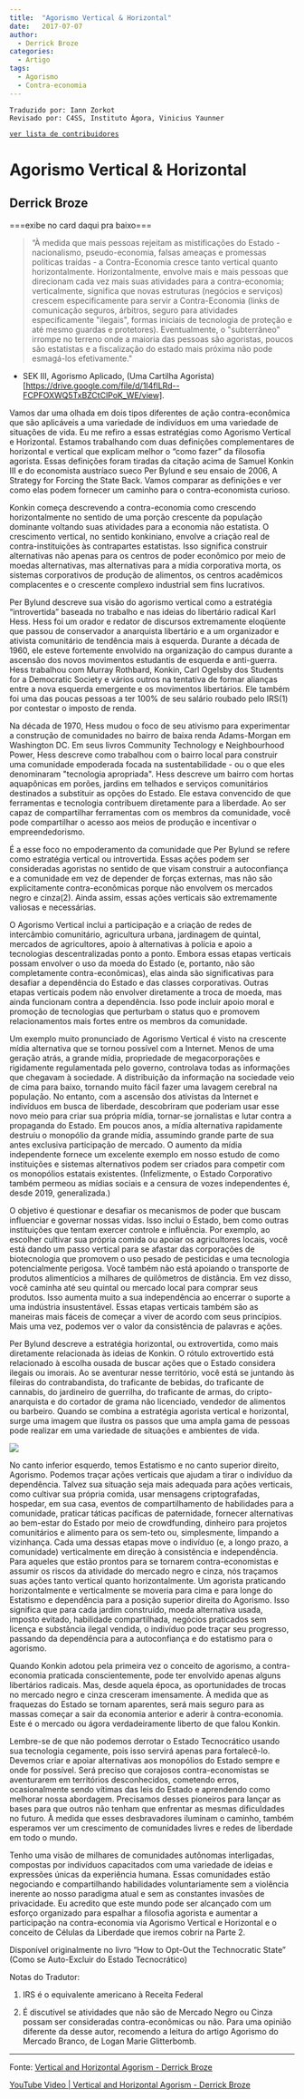 ```yaml
---
title:  "Agorismo Vertical & Horizontal"
date:   2017-07-07
author:
  - Derrick Broze
categories:
  - Artigo
tags:  
  - Agorismo
  - Contra-economia
---
```

```
Traduzido por: Iann Zorkot
Revisado por: C4SS, Instituto Ágora, Vinicius Yaunner
```
[```ver lista de contribuidores```](/about/#contribuidores)

# Agorismo Vertical & Horizontal

## Derrick Broze

===exibe no card daqui pra baixo===

> “À medida que mais pessoas rejeitam as mistificações do Estado - nacionalismo, pseudo-economia, falsas ameaças e promessas políticas traídas - a Contra-Economia cresce tanto vertical quanto horizontalmente. Horizontalmente, envolve mais e mais pessoas que direcionam cada vez mais suas atividades para a contra-economia; verticalmente, significa que novas estruturas (negócios e serviços) crescem especificamente para servir a Contra-Economia (links de comunicação seguros, árbitros, seguro para atividades especificamente "ilegais", formas iniciais de tecnologia de proteção e até mesmo guardas e protetores). Eventualmente, o "subterrâneo" irrompe no terreno onde a maioria das pessoas são agoristas, poucos são estatistas e a fiscalização do estado mais próxima não pode esmagá-los efetivamente."

- SEK III, Agorismo Aplicado, (Uma Cartilha Agorista)[https://drive.google.com/file/d/1I4flLRd--FCPFOXWQ5TxBZCtClPoK_WE/view].

Vamos dar uma olhada em dois tipos diferentes de ação contra-econômica que são aplicáveis a uma variedade de indivíduos em uma variedade de situações de vida. Eu me refiro a essas estratégias como Agorismo Vertical e Horizontal. Estamos trabalhando com duas definições complementares de horizontal e vertical que explicam melhor o “como fazer” da filosofia agorista. Essas definições foram tiradas da citação acima de Samuel Konkin III e do economista austríaco sueco Per Bylund e seu ensaio de 2006, A Strategy for Forcing the State Back. Vamos comparar as definições e ver como elas podem fornecer um caminho para o contra-economista curioso.

Konkin começa descrevendo a contra-economia como crescendo horizontalmente no sentido de uma porção crescente da população dominante voltando suas atividades para a economia não estatista. O crescimento vertical, no sentido konkiniano, envolve a criação real de contra-instituições às contrapartes estatistas. Isso significa construir alternativas não apenas para os centros de poder econômico por meio de moedas alternativas, mas alternativas para a mídia corporativa morta, os sistemas corporativos de produção de alimentos, os centros acadêmicos complacentes e o crescente complexo industrial sem fins lucrativos.

Per Bylund descreve sua visão do agorismo vertical como a estratégia “introvertida” baseada no trabalho e nas ideias do libertário radical Karl Hess. Hess foi um orador e redator de discursos extremamente eloqüente que passou de conservador a anarquista libertário e a um organizador e ativista comunitário de tendência mais à esquerda. Durante a década de 1960, ele esteve fortemente envolvido na organização do campus durante a ascensão dos novos movimentos estudantis de esquerda e anti-guerra. Hess trabalhou com Murray Rothbard, Konkin, Carl Ogelsby dos Students for a Democratic Society e vários outros na tentativa de formar alianças entre a nova esquerda emergente e os movimentos libertários. Ele também foi uma das poucas pessoas a ter 100% de seu salário roubado pelo IRS(1) por contestar o imposto de renda.

Na década de 1970, Hess mudou o foco de seu ativismo para experimentar a construção de comunidades no bairro de baixa renda Adams-Morgan em Washington DC. Em seus livros Community Technology e Neighbourhood Power, Hess descreve como trabalhou com o bairro local para construir uma comunidade empoderada focada na sustentabilidade - ou o que eles denominaram "tecnologia apropriada". Hess descreve um bairro com hortas aquapônicas em porões, jardins em telhados e serviços comunitários destinados a substituir as opções do Estado. Ele estava convencido de que ferramentas e tecnologia contribuem diretamente para a liberdade. Ao ser capaz de compartilhar ferramentas com os membros da comunidade, você pode compartilhar o acesso aos meios de produção e incentivar o empreendedorismo.

É a esse foco no empoderamento da comunidade que Per Bylund se refere como estratégia vertical ou introvertida. Essas ações podem ser consideradas agoristas no sentido de que visam construir a autoconfiança e a comunidade em vez de depender de forças externas, mas não são explicitamente contra-econômicas porque não envolvem os mercados negro e cinza(2). Ainda assim, essas ações verticais são extremamente valiosas e necessárias.

O Agorismo Vertical inclui a participação e a criação de redes de intercâmbio comunitário, agricultura urbana, jardinagem de quintal, mercados de agricultores, apoio à alternativas à polícia e apoio a tecnologias descentralizadas ponto a ponto. Embora essas etapas verticais possam envolver o uso da moeda do Estado (e, portanto, não são completamente contra-econômicas), elas ainda são significativas para desafiar a dependência do Estado e das classes corporativas. Outras etapas verticais podem não envolver diretamente a troca de moeda, mas ainda funcionam contra a dependência. Isso pode incluir apoio moral e promoção de tecnologias que perturbam o status quo e promovem relacionamentos mais fortes entre os membros da comunidade.

Um exemplo muito pronunciado de Agorismo Vertical é visto na crescente mídia alternativa que se tornou possível com a Internet. Menos de uma geração atrás, a grande mídia, propriedade de megacorporações e rigidamente regulamentada pelo governo, controlava todas as informações que chegavam à sociedade. A distribuição da informação na sociedade veio de cima para baixo, tornando muito fácil fazer uma lavagem cerebral na população. No entanto, com a ascensão dos ativistas da Internet e indivíduos em busca de liberdade, descobriram que poderiam usar esse novo meio para criar sua própria mídia, tornar-se jornalistas e lutar contra a propaganda do Estado. Em poucos anos, a mídia alternativa rapidamente destruiu o monopólio da grande mídia, assumindo grande parte de sua antes exclusiva participação de mercado. O aumento da mídia independente fornece um excelente exemplo em nosso estudo de como instituições e sistemas alternativos podem ser criados para competir com os monopólios estatais existentes. (Infelizmente, o Estado Corporativo também permeou as mídias sociais e a censura de vozes independentes é, desde 2019, generalizada.)

O objetivo é questionar e desafiar os mecanismos de poder que buscam influenciar e governar nossas vidas. Isso inclui o Estado, bem como outras instituições que tentam exercer controle e influência. Por exemplo, ao escolher cultivar sua própria comida ou apoiar os agricultores locais, você está dando um passo vertical para se afastar das corporações de biotecnologia que promovem o uso pesado de pesticidas e uma tecnologia potencialmente perigosa. Você também não está apoiando o transporte de produtos alimentícios a milhares de quilômetros de distância. Em vez disso, você caminha até seu quintal ou mercado local para comprar seus produtos. Isso aumenta muito a sua independência ao encerrar o suporte a uma indústria insustentável. Essas etapas verticais também são as maneiras mais fáceis de começar a viver de acordo com seus princípios. Mais uma vez, podemos ver o valor da consistência de palavras e ações.

Per Bylund descreve a estratégia horizontal, ou extrovertida, como mais diretamente relacionada às ideias de Konkin. O rótulo extrovertido está relacionado à escolha ousada de buscar ações que o Estado considera ilegais ou imorais. Ao se aventurar nesse território, você está se juntando às fileiras do contrabandista, do traficante de bebidas, do traficante de cannabis, do jardineiro de guerrilha, do traficante de armas, do cripto-anarquista e do cortador de grama não licenciado, vendedor de alimentos ou barbeiro. Quando se combina a estratégia agorista vertical e horizontal, surge uma imagem que ilustra os passos que uma ampla gama de pessoas pode realizar em uma variedade de situações e ambientes de vida.


![](https://miro.medium.com/max/1400/1*24Gr42X2jGiGbK7mbas06Q.png)

No canto inferior esquerdo, temos Estatismo e no canto superior direito, Agorismo. Podemos traçar ações verticais que ajudam a tirar o indivíduo da dependência. Talvez sua situação seja mais adequada para ações verticais, como cultivar sua própria comida, usar mensagens criptografadas, hospedar, em sua casa, eventos de compartilhamento de habilidades para a comunidade, praticar táticas pacíficas de paternidade, fornecer alternativas ao bem-estar do Estado por meio de crowdfunding, dinheiro para projetos comunitários e alimento para os sem-teto ou, simplesmente, limpando a vizinhança. Cada uma dessas etapas move o indivíduo (e, a longo prazo, a comunidade) verticalmente em direção à consistência e independência. Para aqueles que estão prontos para se tornarem contra-economistas e assumir os riscos da atividade do mercado negro e cinza, nós traçamos suas ações tanto vertical quanto horizontalmente. Um agorista praticando horizontalmente e verticalmente se moveria para cima e para longe do Estatismo e dependência para a posição superior direita do Agorismo. Isso significa que para cada jardim construído, moeda alternativa usada, imposto evitado, habilidade compartilhada, negócios praticados sem licença e substância ilegal vendida, o indivíduo pode traçar seu progresso, passando da dependência para a autoconfiança e do estatismo para o agorismo.

Quando Konkin adotou pela primeira vez o conceito de agorismo, a contra-economia praticada conscientemente, pode ter envolvido apenas alguns libertários radicais. Mas, desde aquela época, as oportunidades de trocas no mercado negro e cinza cresceram imensamente. À medida que as fraquezas do Estado se tornam aparentes, será mais seguro para as massas começar a sair da economia anterior e aderir à contra-economia. Este é o mercado ou ágora verdadeiramente liberto de que falou Konkin.

Lembre-se de que não podemos derrotar o Estado Tecnocrático usando sua tecnologia cegamente, pois isso servirá apenas para fortalecê-lo. Devemos criar e apoiar alternativas aos monopólios do Estado sempre e onde for possível. Será preciso que corajosos contra-economistas se aventurarem em territórios desconhecidos, cometendo erros, ocasionalmente sendo vítimas das leis do Estado e aprendendo como melhorar nossa abordagem. Precisamos desses pioneiros para lançar as bases para que outros não tenham que enfrentar as mesmas dificuldades no futuro. À medida que esses desbravadores iluminam o caminho, também esperamos ver um crescimento de comunidades livres e redes de liberdade em todo o mundo.

Tenho uma visão de milhares de comunidades autônomas interligadas, compostas por indivíduos capacitados com uma variedade de ideias e expressões únicas da experiência humana. Essas comunidades estão negociando e compartilhando habilidades voluntariamente sem a violência inerente ao nosso paradigma atual e sem as constantes invasões de privacidade. Eu acredito que este mundo pode ser alcançado com um esforço organizado para espalhar a filosofia agorista e aumentar a participação na contra-economia via Agorismo Vertical e Horizontal e o conceito de Células da Liberdade que iremos cobrir na Parte 2.

Disponível originalmente no livro “How to Opt-Out the Technocratic State” (Como se Auto-Excluir do Estado Tecnocrático)

Notas do Tradutor:

1. IRS é o equivalente americano à Receita Federal

2. É discutível se atividades que não são de Mercado Negro ou Cinza possam ser consideradas contra-econômicas ou não. Para uma opinião diferente da desse autor, recomendo a leitura do artigo Agorismo do Mercado Branco, de Logan Marie Glitterbomb.

---
Fonte: 
[Vertical and Horizontal Agorism - Derrick Broze](https://theconsciousresistance.com/vertical-horizontal-agorism/)

[YouTube Video | Vertical and Horizontal Agorism - Derrick Broze](https://youtu.be/zrlW1M_5_Kg)
